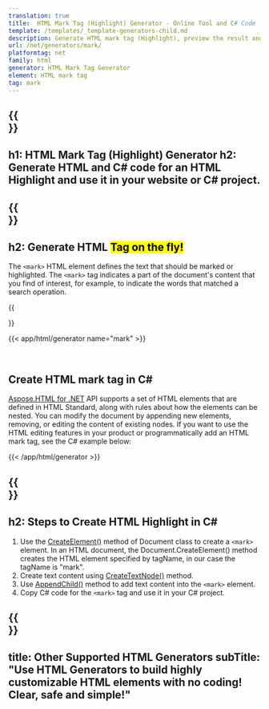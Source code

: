 ```yaml
---
translation: true
title:  HTML Mark Tag (Highlight) Generator - Online Tool and C# Code
template: /templates/_template-generators-child.md
description: Generate HTML mark tag (Highlight), preview the result and copy the generated HTML and C# code to your website.
url: /net/generators/mark/
platformtag: net
family: html
generator: HTML Mark Tag Generator
element: HTML mark tag
tag: mark
---
```


{{<section banner>}}
---
h1: HTML Mark Tag (Highlight) Generator
h2: Generate HTML and C# code for an HTML Highlight and use it in your website or C# project.
---

{{<section overview>}}
---
h2: Generate HTML <mark> Tag on the fly!
---

The `<mark>` HTML element defines the text that should be marked or highlighted. The `<mark>` tag indicates a part of the document's content that you find of interest, for example, to indicate the words that matched a search operation.

{{<section plugin>}}

{{< app/html/generator name="mark" >}}

<br>
<h2> Create HTML mark tag in C#</h2>

[Aspose.HTML for .NET](/html/{{lang.url-fragment}}net/) API supports a set of HTML elements that are defined in HTML Standard, along with rules about how the elements can be nested. You can modify the document by appending new elements, removing, or editing the content of existing nodes. If you want to use the HTML editing features in your product or programmatically add an HTML mark tag, see the C# example below:

{{< /app/html/generator >}}

{{<section steps>}}
---
h2: Steps to Create HTML Highlight in C#
---

1.  Use the [CreateElement()](https://reference.aspose.com/html/net/aspose.html.dom/document/createelement/) method of Document class to create a `<mark>` element. In an HTML document, the Document.CreateElement() method creates the HTML element specified by tagName, in our case the tagName is "mark".
2. Create text content using [CreateTextNode()](https://reference.aspose.com/html/net/aspose.html.dom/document/createtextnode/) method.
3. Use [AppendChild()](https://reference.aspose.com/html/net/aspose.html.dom/node/appendchild/) method to add text content into the `<mark>` element.
4. Copy C# code for the `<mark>` tag and use it in your C# project.

{{<section other-generators>}}
---
title: Other Supported HTML Generators
subTitle: "Use HTML Generators to build highly customizable HTML elements with no coding! Clear, safe and simple!"
---